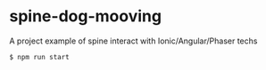 # spine-dog-mooving
A project example of spine interact with Ionic/Angular/Phaser techs

```
$ npm run start
```
